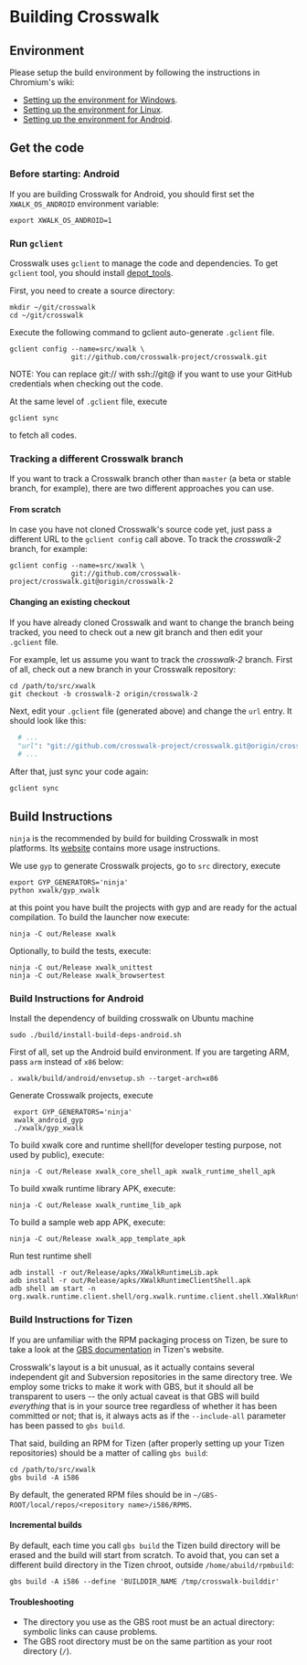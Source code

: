 # Building Crosswalk

## Environment
Please setup the build environment by following the instructions in Chromium's wiki:
 * [Setting up the environment for Windows](http://www.chromium.org/developers/how-tos/build-instructions-windows#TOC-Build-environment).
 * [Setting up the environment for Linux](http://code.google.com/p/chromium/wiki/LinuxBuildInstructionsPrerequisites).
 * [Setting up the environment for Android](http://code.google.com/p/chromium/wiki/AndroidBuildInstructions#Install_prerequisites).

## Get the code
### Before starting: Android
If you are building Crosswalk for Android, you should first set the `XWALK_OS_ANDROID` environment variable:

    export XWALK_OS_ANDROID=1

### Run `gclient`
Crosswalk uses `gclient` to manage the code and dependencies. To get `gclient` tool, you should install [depot_tools](http://www.chromium.org/developers/how-tos/install-depot-tools).

First, you need to create a source directory:

    mkdir ~/git/crosswalk
    cd ~/git/crosswalk

Execute the following command to gclient auto-generate `.gclient` file.

    gclient config --name=src/xwalk \
                   git://github.com/crosswalk-project/crosswalk.git

NOTE: You can replace git:// with ssh://git@ if you want to use your 
GitHub credentials when checking out the code.

At the same level of `.gclient` file, execute

    gclient sync

to fetch all codes.

### Tracking a different Crosswalk branch
If you want to track a Crosswalk branch other than `master` (a beta or stable branch, for example), there are two different approaches you can use.

#### From scratch
In case you have not cloned Crosswalk's source code yet, just pass a different URL to the `gclient config` call above. To track the _crosswalk-2_ branch, for example:

    gclient config --name=src/xwalk \
                   git://github.com/crosswalk-project/crosswalk.git@origin/crosswalk-2

#### Changing an existing checkout
If you have already cloned Crosswalk and want to change the branch being tracked, you need to check out a new git branch and then edit your `.gclient` file.

For example, let us assume you want to track the _crosswalk-2_ branch. First of all, check out a new branch in your Crosswalk repository:

    cd /path/to/src/xwalk
    git checkout -b crosswalk-2 origin/crosswalk-2

Next, edit your `.gclient` file (generated above) and change the `url` entry. It should look like this:

```python
  # ...
  "url": "git://github.com/crosswalk-project/crosswalk.git@origin/crosswalk-2",
  # ...
```

After that, just sync your code again:

    gclient sync

## Build Instructions
`ninja` is the recommended by build for building Crosswalk in most platforms. Its [website](http://code.google.com/p/chromium/wiki/NinjaBuild) contains more usage instructions.

We use `gyp` to generate Crosswalk projects, go to `src` directory, execute

    export GYP_GENERATORS='ninja'
    python xwalk/gyp_xwalk

at this point you have built the projects with gyp and are ready for the actual compilation. To build the launcher now execute:

    ninja -C out/Release xwalk

Optionally, to build the tests, execute:

    ninja -C out/Release xwalk_unittest
    ninja -C out/Release xwalk_browsertest

### Build Instructions for Android
Install the dependency of building crosswalk on Ubuntu machine

    sudo ./build/install-build-deps-android.sh

First of all, set up the Android build environment. If you are targeting 
ARM, pass `arm` instead of `x86` below:


    . xwalk/build/android/envsetup.sh --target-arch=x86

Generate Crosswalk projects, execute

     export GYP_GENERATORS='ninja'
     xwalk_android_gyp
     ./xwalk/gyp_xwalk

To build xwalk core and runtime shell(for developer testing purpose, not 
used by public), execute:


    ninja -C out/Release xwalk_core_shell_apk xwalk_runtime_shell_apk

To build xwalk runtime library APK, execute:
   
    ninja -C out/Release xwalk_runtime_lib_apk

To build a sample web app APK, execute:
   
    ninja -C out/Release xwalk_app_template_apk

Run test runtime shell
```
adb install -r out/Release/apks/XWalkRuntimeLib.apk 
adb install -r out/Release/apks/XWalkRuntimeClientShell.apk
adb shell am start -n 
org.xwalk.runtime.client.shell/org.xwalk.runtime.client.shell.XWalkRuntimeClientShellActivity
```

### Build Instructions for Tizen
If you are unfamiliar with the RPM packaging process on Tizen, be sure to take a look at the [GBS documentation](https://source.tizen.org/documentation/reference/git-build-system) in Tizen's website.

Crosswalk's layout is a bit unusual, as it actually contains several independent git and Subversion repositories in the same directory tree. We employ some tricks to make it work with GBS, but it should all be transparent to users -- the only actual caveat is that GBS will build _everything_ that is in your source tree regardless of whether it has been committed or not; that is, it always acts as if the `--include-all` parameter has been passed to `gbs build`.

That said, building an RPM for Tizen (after properly setting up your Tizen repositories) should be a matter of calling `gbs build`:

    cd /path/to/src/xwalk
    gbs build -A i586

By default, the generated RPM files should be in `~/GBS-ROOT/local/repos/<repository name>/i586/RPMS`.

#### Incremental builds
By default, each time you call `gbs build` the Tizen build directory will be erased and the build will start from scratch. To avoid that, you can set a different build directory in the Tizen chroot, outside `/home/abuild/rpmbuild`:

    gbs build -A i586 --define 'BUILDDIR_NAME /tmp/crosswalk-builddir'

#### Troubleshooting
* The directory you use as the GBS root must be an actual directory: symbolic links can cause problems.
* The GBS root directory must be on the same partition as your root directory (`/`).
